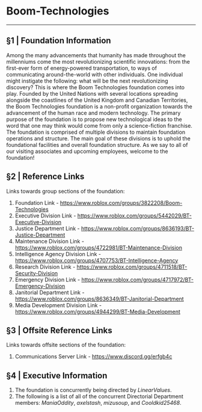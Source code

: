# Boom-Technologies

----------------------------------------------------------

## §1 | Foundation Information 
Among the many advancements that humanity has made throughout the millenniums come the most revolutionizing scientific innovations: from the first-ever form of energy-powered transportation, to ways of communicating around-the-world with other individuals. One individual might instigate the following: what will be the next revolutionizing discovery? This is where the Boom Technologies foundation comes into play. Founded by the United Nations with several locations spreading alongside the coastlines of the United Kingdom and Canadian Territories, the Boom Technologies foundation is a non-profit organization towards the advancement of the human race and modern technology. The primary purpose of the foundation is to propose new technological ideas to the word that one may think would come from only a science-fiction franchise. The foundation is comprised of multiple divisions to maintain foundation operations and structure. The main goal of these divisions is to uphold  the foundational facilities and overall foundation structure. As we say to all of our visiting associates and upcoming employees, welcome to the foundation!

## §2 | Reference Links
Links towards group sections of the foundation:
1. Foundation Link - https://www.roblox.com/groups/3822208/Boom-Technologies
2. Executive Division Link - https://www.roblox.com/groups/5442029/BT-Executive-Division 
3. Justice Department Link - https://www.roblox.com/groups/8636193/BT-Justice-Department
4. Maintenance Division Link - https://www.roblox.com/groups/4722981/BT-Maintenance-Division 
5. Intelligence Agency Division Link - https://www.roblox.com/groups/4707753/BT-Intelligence-Agency
6. Research Division Link - https://www.roblox.com/groups/4711518/BT-Security-Division
7. Emergency Division Link - https://www.roblox.com/groups/4717972/BT-Emergency-Division
8. Janitorial Department Link - https://www.roblox.com/groups/8636349/BT-Janitorial-Department
9. Media Development Division Link - https://www.roblox.com/groups/4944299/BT-Media-Development

## §3 | Offsite Reference Links
Links towards offsite sections of the foundation:
1. Communications Server Link - https://www.discord.gg/erfgb4c

## §4 | Executive Information
1. The foundation is concurrently being directed by *LinearValues*.
2. The following is a list of all of the concurrent Directorial Department members: *ManiaOddity*, *axelstash*, *mizusoup*, and *Cooldkid25468*.
